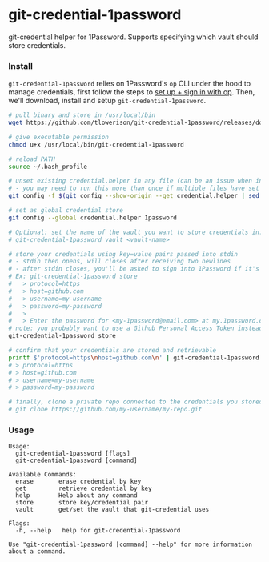 # git-credential-1password

git-credential helper for 1Password. Supports specifying which vault should store credentials.

### Install
`git-credential-1password` relies on 1Password's `op` CLI under the hood to manage credentials, first follow the steps to [set up + sign in with op](https://support.1password.com/command-line-getting-started). Then, we'll download, install and setup `git-credential-1password`.
```sh
# pull binary and store in /usr/local/bin
wget https://github.com/tlowerison/git-credential-1password/releases/download/v1.0.0/git-credential-1password -q -O /usr/local/bin/git-credential-1password

# give executable permission
chmod u+x /usr/local/bin/git-credential-1password

# reload PATH
source ~/.bash_profile

# unset existing credential.helper in any file (can be an issue when installed with brew, osxkeychain is set by default)
# - you may need to run this more than once if multiple files have set credential.helper
git config -f $(git config --show-origin --get credential.helper | sed 's/file://' | sed 's/\t.*//') --unset credential.helper

# set as global credential store
git config --global credential.helper 1password

# Optional: set the name of the vault you want to store credentials in. Default: git-credential
# git-credential-1password vault <vault-name>

# store your credentials using key=value pairs passed into stdin
# - stdin then opens, will closes after receiving two newlines
# - after stdin closes, you'll be asked to sign into 1Password if it's been 30 minutes since you last accessed 1Password with `op` or `git-credential-1password`
# Ex: git-credential-1password store
#   > protocol=https
#   > host=github.com
#   > username=my-username
#   > password=my-password
#   >
#   > Enter the password for <my-1password@email.com> at my.1password.com: [type master password here]
# note: you probably want to use a Github Personal Access Token instead of your actual password here
git-credential-1password store

# confirm that your credentials are stored and retrievable
printf $'protocol=https\nhost=github.com\n' | git-credential-1password get
# > protocol=https
# > host=github.com
# > username=my-username
# > password=my-password

# finally, clone a private repo connected to the credentials you stored
# git clone https://github.com/my-username/my-repo.git
```

### Usage
```
Usage:
  git-credential-1password [flags]
  git-credential-1password [command]

Available Commands:
  erase       erase credential by key
  get         retrieve credential by key
  help        Help about any command
  store       store key/credential pair
  vault       get/set the vault that git-credential uses

Flags:
  -h, --help   help for git-credential-1password

Use "git-credential-1password [command] --help" for more information about a command.
```
